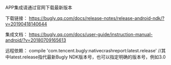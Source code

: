 APP集成请通过官网下载最新版本

下载链接： https://bugly.qq.com/docs/release-notes/release-android-ndk/?v=20190418140644

集成文档： https://bugly.qq.com/docs/user-guide/instruction-manual-android/?v=20180709165613

远程依赖：
compile 'com.tencent.bugly:nativecrashreport:latest.release' //其中latest.release指代最新Bugly NDK版本号，也可以指定明确的版本号，例如3.0

